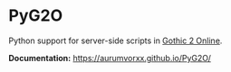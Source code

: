 # PyG2O

Python support for server-side scripts in [Gothic 2 Online](https://gothic-online.com.pl/).
 
**Documentation:** https://aurumvorxx.github.io/PyG2O/